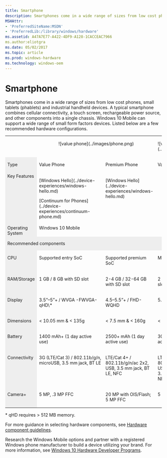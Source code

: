 ```yaml
---
title: Smartphone
description: Smartphones come in a wide range of sizes from low cost phones, small tablets (phablets) and industrial handheld devices.
MSHAttr:
- 'PreferredSiteName:MSDN'
- 'PreferredLib:/library/windows/hardware'
ms.assetid: A47A7E77-A422-4DF9-A128-1CACCEAC7966
ms.author:eliotgra
ms.date: 05/02/2017
ms.topic: article
ms.prod: windows-hardware
ms.technology: windows-oem
---
```


# Smartphone


Smartphones come in a wide range of sizes from low cost phones, small tablets (phablets) and industrial handheld devices. A typical smartphone combines cellular connectivity, a touch screen, rechargeable power source, and other components into a single chassis. Windows 10 Mobile can support a wide range of small form factors devices. Listed below are a few recommended hardware configurations.

<table>
<tbody valign="top">
<tr>
<td>&nbsp;</td>
<td colspan="2">
<p style="text-align: center;">![value phone](../images/phone.png)</p>
</td>
<td>
<p>![value phablet](../images/phablet.png)</p>
</td>
</tr>
<tr>
<td bgcolor="EEEEEE"><p>Type</p></td>
<td>
<p>Value Phone</p>
</td>
<td>
<p>Premium Phone</p>
</td>
<td>
<p>Value Phablet</p>
</td>
</tr>
<tr>
<td bgcolor="EEEEEE">Key Features</td>
<td>
<p>[Windows Hello](../device-experiences/windows-hello.md)</p>
<p>[Continuum for Phones](../device-experiences/continuum-phone.md)</p>
</td>
<td>
<p>[Windows Hello](../device-experiences/windows-hello.md)</p>
</td>
</tr>
<tr>
<td bgcolor="EEEEEE">Operating System</td>
<td colspan="3">Windows&nbsp;10 Mobile</td>
</tr>
<tr>
<td colspan="4" bgcolor="EEEEEE"><p style="margin: .75em 0 .75em 0;">Recommended components</p></td>
</tr>
<tr>
<td bgcolor="EEEEEE"><p>CPU</p></td>
<td><p>Supported entry SoC</p></td>
<td><p>Supported premium SoC</p></td>
<td><p>Mid tier supported SoC</p></td>
</tr>
<tr>
<td bgcolor="EEEEEE"><p>RAM/Storage</p></td>
<td><p>1&nbsp;GB&nbsp;/ 8&nbsp;GB with SD slot</p></td>
<td><p>2-4&nbsp;GB&nbsp;/ 32-64&nbsp;GB with SD slot</p></td>
<td><p>2&nbsp;GB&nbsp;/ 16&nbsp;GB with SD slot</p></td>
</tr>
<tr>
<td bgcolor="EEEEEE"><p>Display</p></td>
<td><p>3.5&rdquo;&ndash;5&rdquo;+&nbsp;/ WVGA -FWVGA-qHD\*</p></td>
<td><p>4.5&ndash;5.5&rdquo;+&nbsp;/ FHD-WQHD</p></td>
<td><p>5.5&rdquo;&ndash;7&rdquo;&nbsp;/ 720p+</p></td>
</tr>
<tr>
<td bgcolor="EEEEEE"><p>Dimensions</p></td>
<td><p>&lt;&nbsp;10.05&nbsp;mm &amp; &lt;&nbsp;135g</p></td>
<td><p>&lt;&nbsp;7.5&nbsp;mm &amp; &lt;&nbsp;160g</p></td>
<td><p>&lt;&nbsp;10&nbsp;mm &amp; &lt;&nbsp;175g</p></td>
</tr>
<tr>
<td bgcolor="EEEEEE"><p>Battery</p></td>
<td><p>1400&nbsp;mAh+ (1 day active use)</p></td>
<td><p>2500+&nbsp;mAh (1 day active use)</p></td>
<td><p>3000&nbsp;mAh+ (1 day active use)</p></td>
</tr>
<tr>
<td bgcolor="EEEEEE"><p>Connectivity</p></td>
<td><p>3G&nbsp;(LTE/Cat&nbsp;3)&nbsp;/&nbsp;802.11b/g/n, microUSB, 3.5&nbsp;mm jack, BT LE</p></td>
<td><p>LTE/Cat&nbsp;4+&nbsp;/ 802.11b/g/n/ac 2x2, USB, 3.5&nbsp;mm jack, BT LE, NFC</p></td>
<td><p>LTE/Cat&nbsp;3&nbsp;/ 802.11b/g/n/ac 2x2, USB 3.0 type-c, 3.5&nbsp;mm jack, BT LE, NFC</p></td>
</tr>
<tr>
<td bgcolor="EEEEEE"><p>Camera+</p></td>
<td><p>5&nbsp;MP, .3&nbsp;MP FFC</p></td>
<td><p>20&nbsp;MP with OIS/Flash; 5&nbsp;MP FFC</p></td>
<td><p>5&nbsp;MP, .3&nbsp;MP FFC</p></td>
</tr>
</tbody>
</table>

\* qHD requires &gt;&nbsp;512&nbsp;MB memory.


For more guidance in selecting hardware components, see [Hardware component guidelines](../component-guidelines/components.md).


Research the Windows Mobile options and partner with a registered Windows phone manufacturer to build a device utilizing your brand. For more information, see [Windows 10 Hardware Developer Programs](https://developer.microsoft.com/en-us/windows/hardware/windows-10-hardware-programs).